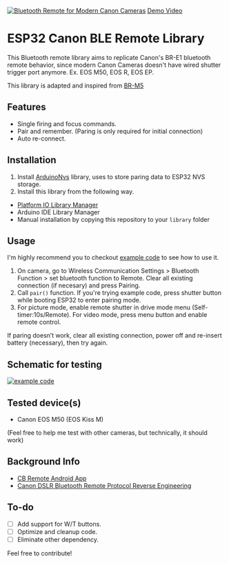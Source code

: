 [![Bluetooth Remote for Modern Canon Cameras](./.github/cover.jpg)](https://www.youtube.com/watch?v=mM_tIqrD_5A "ESP32 Canon BLE Remote Library Demo")
[Demo Video](https://www.youtube.com/watch?v=mM_tIqrD_5A)

# ESP32 Canon BLE Remote Library
This Bluetooth remote library aims to replicate Canon's BR-E1 bluetooth remote behavior, since modern Canon Cameras doesn't have wired shutter trigger port anymore. Ex. EOS M50, EOS R, EOS EP.

This library is adapted and inspired from [BR-M5](https://github.com/ArthurFDLR/BR-M5)

## Features
* Single firing and focus commands.
* Pair and remember. (Paring is only required for initial connection)
* Auto re-connect.

## Installation
1. Install [ArduinoNvs]() library, uses to store paring data to ESP32 NVS storage.
2. Install this library from the following way.
  - [Platform IO Library Manager](https://platformio.org/lib/show/12410/Canon%20BLE%20Remote/)
  - Arduino IDE Library Manager
  - Manual installation by copying this repository to your `library` folder

## Usage
I'm highly recommend you to checkout [example code](https://github.com/maxmacstn/ESP32-Canon-BLE-Remote/blob/master/examples/simpleRemote/simpleRemote.ino) to see how to use it.

1.  On camera, go to Wireless Communication Settings > Bluetooth Function > set bluetooth function to Remote. Clear all existing connection (if necesary) and press Pairing.
2.  Call `pair()` function. If you're trying example code, press shutter button while booting ESP32 to enter pairing mode.
3.  For picture mode, enable remote shutter in drive mode menu (Self-timer:10s/Remote). For video mode, press menu button and enable remote control.

If paring doesn’t work, clear all existing connection, power off and re-insert battery (necessary), then try again. 

## Schematic for testing
[![example code](./.github/demo_diagram.jpg)](https://github.com/maxmacstn/ESP32-Canon-BLE-Remote/blob/master/examples/simpleRemote/simpleRemote.ino)


## Tested device(s)
- Canon EOS M50 (EOS Kiss M)

(Feel free to help me test with other cameras, but technically, it should work)

## Background Info
- [CB Remote Android App](https://github.com/iebyt/cbremote)
- [Canon DSLR Bluetooth Remote Protocol Reverse Engineering](https://iandouglasscott.com/2018/07/04/canon-dslr-bluetooth-remote-protocol/)

## To-do
- [ ] Add support for W/T buttons.
- [ ] Optimize and cleanup code.
- [ ] Eliminate other dependency.

Feel free to contribute!
